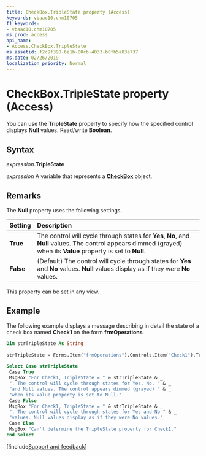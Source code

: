 ```yaml
---
title: CheckBox.TripleState property (Access)
keywords: vbaac10.chm10705
f1_keywords:
- vbaac10.chm10705
ms.prod: access
api_name:
- Access.CheckBox.TripleState
ms.assetid: f2c9f398-6e1b-00cb-4033-b0fb5a83e737
ms.date: 02/26/2019
localization_priority: Normal
---
```



# CheckBox.TripleState property (Access)

You can use the **TripleState** property to specify how the specified control displays **Null** values. Read/write **Boolean**.


## Syntax

_expression_.**TripleState**

_expression_ A variable that represents a **[CheckBox](Access.CheckBox.md)** object.


## Remarks

The **Null** property uses the following settings.

|Setting|Description|
|:-----|:-----|
|**True**|The control will cycle through states for **Yes**, **No**, and **Null** values. The control appears dimmed (grayed) when its **Value** property is set to **Null**.|
|**False**|(Default) The control will cycle through states for **Yes** and **No** values. **Null** values display as if they were **No** values.|

This property can be set in any view.


## Example

The following example displays a message describing in detail the state of a check box named **Check1** on the form **frmOperations**. 

```vb
Dim strTripleState As String 
 
strTripleState = Forms.Item("frmOperations").Controls.Item("Check1").TripleState 
 
Select Case strTripleState 
 Case True 
 MsgBox "For Check1, TripleState = " & strTripleState & _ 
 ". The control will cycle through states for Yes, No, " & _ 
 "and Null values. The control appears dimmed (grayed) " & _ 
 "when its Value property is set to Null." 
 Case False 
 MsgBox "For Check1, TripleState = " & strTripleState & _ 
 ". The control will cycle through states for Yes and No " & _ 
 "values. Null values display as if they were No values." 
 Case Else 
 MsgBox "Can't determine the TripleState property for Check1." 
End Select 

```




[!include[Support and feedback](~/includes/feedback-boilerplate.md)]